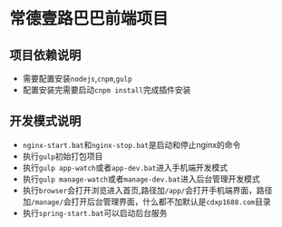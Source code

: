 # 常德壹路巴巴前端项目

## 项目依赖说明

- 需要配置安装`nodejs`,`cnpm`,`gulp`
- 配置安装完需要启动`cnpm install`完成插件安装

## 开发模式说明

- `nginx-start.bat`和`nginx-stop.bat`是启动和停止nginx的命令
- 执行`gulp`初始打包项目
- 执行`gulp app-watch`或者`app-dev.bat`进入手机端开发模式
- 执行`gulp manage-watch`或者`manage-dev.bat`进入后台管理开发模式
- 执行`browser`会打开浏览进入首页,路径加`/app/`会打开手机端界面，路径加`/manage/`会打开后台管理界面，什么都不加默认是`cdxp1688.com`目录
- 执行`spring-start.bat`可以启动后台服务